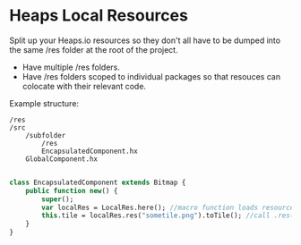 # Heaps Local Resources

Split up your Heaps.io resources so they don't all have to be dumped into the same /res folder at the root of the project.

- Have multiple /res folders. 
- Have /res folders scoped to individual packages so that resouces can colocate with their relevant code.


Example structure:

```
/res
/src
    /subfolder
        /res
        EncapsulatedComponent.hx
    GlobalComponent.hx
```

```haxe

class EncapsulatedComponent extends Bitmap {
    public function new() {
        super();
        var localRes = LocalRes.here(); //macro function loads resources in this modules directory
        this.tile = localRes.res("sometile.png").toTile(); //call .res(<filename>) to get the resource from the /res folder in this class file's direcoty
    }
}

```